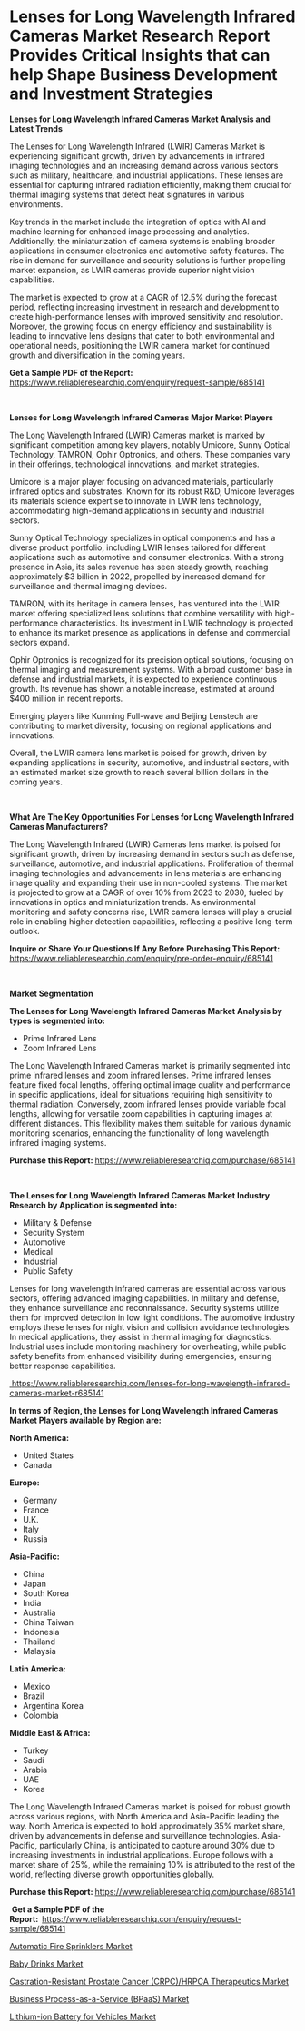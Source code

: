 <p><h1>Lenses for Long Wavelength Infrared Cameras Market Research Report Provides Critical Insights that can help Shape Business Development and Investment Strategies</h1></p><p><strong>Lenses for Long Wavelength Infrared Cameras Market Analysis and Latest Trends</strong></p>
<p><p>The Lenses for Long Wavelength Infrared (LWIR) Cameras Market is experiencing significant growth, driven by advancements in infrared imaging technologies and an increasing demand across various sectors such as military, healthcare, and industrial applications. These lenses are essential for capturing infrared radiation efficiently, making them crucial for thermal imaging systems that detect heat signatures in various environments.</p><p>Key trends in the market include the integration of optics with AI and machine learning for enhanced image processing and analytics. Additionally, the miniaturization of camera systems is enabling broader applications in consumer electronics and automotive safety features. The rise in demand for surveillance and security solutions is further propelling market expansion, as LWIR cameras provide superior night vision capabilities.</p><p>The market is expected to grow at a CAGR of 12.5% during the forecast period, reflecting increasing investment in research and development to create high-performance lenses with improved sensitivity and resolution. Moreover, the growing focus on energy efficiency and sustainability is leading to innovative lens designs that cater to both environmental and operational needs, positioning the LWIR camera market for continued growth and diversification in the coming years.</p></p>
<p><strong>Get a Sample PDF of the Report:&nbsp;</strong> <a href="https://www.reliableresearchiq.com/enquiry/request-sample/685141?utm_campaign=1129&utm_medium=2&utm_source=Github&utm_content=ia&utm_term=27032025&utm_id=lenses-for-long-wavelength-infrared-cameras">https://www.reliableresearchiq.com/enquiry/request-sample/685141</a></p>
<p>&nbsp;</p>
<p><strong>Lenses for Long Wavelength Infrared Cameras Major Market Players</strong></p>
<p><p>The Long Wavelength Infrared (LWIR) Cameras market is marked by significant competition among key players, notably Umicore, Sunny Optical Technology, TAMRON, Ophir Optronics, and others. These companies vary in their offerings, technological innovations, and market strategies.</p><p>Umicore is a major player focusing on advanced materials, particularly infrared optics and substrates. Known for its robust R&D, Umicore leverages its materials science expertise to innovate in LWIR lens technology, accommodating high-demand applications in security and industrial sectors.</p><p>Sunny Optical Technology specializes in optical components and has a diverse product portfolio, including LWIR lenses tailored for different applications such as automotive and consumer electronics. With a strong presence in Asia, its sales revenue has seen steady growth, reaching approximately $3 billion in 2022, propelled by increased demand for surveillance and thermal imaging devices.</p><p>TAMRON, with its heritage in camera lenses, has ventured into the LWIR market offering specialized lens solutions that combine versatility with high-performance characteristics. Its investment in LWIR technology is projected to enhance its market presence as applications in defense and commercial sectors expand.</p><p>Ophir Optronics is recognized for its precision optical solutions, focusing on thermal imaging and measurement systems. With a broad customer base in defense and industrial markets, it is expected to experience continuous growth. Its revenue has shown a notable increase, estimated at around $400 million in recent reports.</p><p>Emerging players like Kunming Full-wave and Beijing Lenstech are contributing to market diversity, focusing on regional applications and innovations.</p><p>Overall, the LWIR camera lens market is poised for growth, driven by expanding applications in security, automotive, and industrial sectors, with an estimated market size growth to reach several billion dollars in the coming years.</p></p>
<p>&nbsp;</p>
<p><strong>What Are The Key Opportunities For Lenses for Long Wavelength Infrared Cameras Manufacturers?</strong></p>
<p><p>The Long Wavelength Infrared (LWIR) Cameras lens market is poised for significant growth, driven by increasing demand in sectors such as defense, surveillance, automotive, and industrial applications. Proliferation of thermal imaging technologies and advancements in lens materials are enhancing image quality and expanding their use in non-cooled systems. The market is projected to grow at a CAGR of over 10% from 2023 to 2030, fueled by innovations in optics and miniaturization trends. As environmental monitoring and safety concerns rise, LWIR camera lenses will play a crucial role in enabling higher detection capabilities, reflecting a positive long-term outlook.</p></p>
<p><strong>Inquire or Share Your Questions If Any Before Purchasing This Report:</strong> <a href="https://www.reliableresearchiq.com/enquiry/pre-order-enquiry/685141?utm_campaign=1129&utm_medium=2&utm_source=Github&utm_content=ia&utm_term=27032025&utm_id=lenses-for-long-wavelength-infrared-cameras">https://www.reliableresearchiq.com/enquiry/pre-order-enquiry/685141</a></p>
<p>&nbsp;</p>
<p><strong>Market Segmentation</strong></p>
<p><strong>The Lenses for Long Wavelength Infrared Cameras Market Analysis by types is segmented into:</strong></p>
<p><ul><li>Prime Infrared Lens</li><li>Zoom Infrared Lens</li></ul></p>
<p><p>The Long Wavelength Infrared Cameras market is primarily segmented into prime infrared lenses and zoom infrared lenses. Prime infrared lenses feature fixed focal lengths, offering optimal image quality and performance in specific applications, ideal for situations requiring high sensitivity to thermal radiation. Conversely, zoom infrared lenses provide variable focal lengths, allowing for versatile zoom capabilities in capturing images at different distances. This flexibility makes them suitable for various dynamic monitoring scenarios, enhancing the functionality of long wavelength infrared imaging systems.</p></p>
<p><strong>Purchase this Report:&nbsp;</strong><a href="https://www.reliableresearchiq.com/purchase/685141?utm_campaign=1129&utm_medium=2&utm_source=Github&utm_content=ia&utm_term=27032025&utm_id=lenses-for-long-wavelength-infrared-cameras">https://www.reliableresearchiq.com/purchase/685141</a></p>
<p>&nbsp;</p>
<p><strong>The Lenses for Long Wavelength Infrared Cameras Market Industry Research by Application is segmented into:</strong></p>
<p><ul><li>Military & Defense</li><li>Security System</li><li>Automotive</li><li>Medical</li><li>Industrial</li><li>Public Safety</li></ul></p>
<p><p>Lenses for long wavelength infrared cameras are essential across various sectors, offering advanced imaging capabilities. In military and defense, they enhance surveillance and reconnaissance. Security systems utilize them for improved detection in low light conditions. The automotive industry employs these lenses for night vision and collision avoidance technologies. In medical applications, they assist in thermal imaging for diagnostics. Industrial uses include monitoring machinery for overheating, while public safety benefits from enhanced visibility during emergencies, ensuring better response capabilities.</p></p>
<p><a href="https://www.reliableresearchiq.com/lenses-for-long-wavelength-infrared-cameras-market-r685141?utm_campaign=1129&utm_medium=2&utm_source=Github&utm_content=ia&utm_term=27032025&utm_id=lenses-for-long-wavelength-infrared-cameras">&nbsp;https://www.reliableresearchiq.com/lenses-for-long-wavelength-infrared-cameras-market-r685141</a></p>
<p><strong>In terms of Region, the Lenses for Long Wavelength Infrared Cameras Market Players available by Region are:</strong></p>
<p>
    <p> <strong> North America: </strong>
        <ul>
            <li>United States</li>
            <li>Canada</li>
        </ul>
        </p> 
    <p> <strong> Europe: </strong>
        <ul>
            <li>Germany</li>
            <li>France</li>
            <li>U.K.</li>
            <li>Italy</li>
            <li>Russia</li>
        </ul>
        </p> 
    <p> <strong> Asia-Pacific: </strong>
        <ul>
            <li>China</li>
            <li>Japan</li>
            <li>South Korea</li>
            <li>India</li>
            <li>Australia</li>
            <li>China Taiwan</li>
            <li>Indonesia</li>
            <li>Thailand</li>
            <li>Malaysia</li>
        </ul>
        </p> 
    <p> <strong> Latin America: </strong>
        <ul>
            <li>Mexico</li>
            <li>Brazil</li>
            <li>Argentina Korea</li>
            <li>Colombia</li>
        </ul>
        </p> 
    <p> <strong> Middle East & Africa: </strong>
        <ul>
            <li>Turkey</li>
            <li>Saudi</li>
            <li>Arabia</li>
            <li>UAE</li>
            <li>Korea</li>
        </ul>
    </p>
    </p>
<p><p>The Long Wavelength Infrared Cameras market is poised for robust growth across various regions, with North America and Asia-Pacific leading the way. North America is expected to hold approximately 35% market share, driven by advancements in defense and surveillance technologies. Asia-Pacific, particularly China, is anticipated to capture around 30% due to increasing investments in industrial applications. Europe follows with a market share of 25%, while the remaining 10% is attributed to the rest of the world, reflecting diverse growth opportunities globally.</p></p>
<p><strong>Purchase this Report: </strong><a href="https://www.reliableresearchiq.com/purchase/685141?utm_campaign=1129&utm_medium=2&utm_source=Github&utm_content=ia&utm_term=27032025&utm_id=lenses-for-long-wavelength-infrared-cameras">https://www.reliableresearchiq.com/purchase/685141</a></p>
<p>&nbsp;<strong>Get a Sample PDF of the Report:&nbsp;&nbsp;</strong><a href="https://www.reliableresearchiq.com/enquiry/request-sample/685141?utm_campaign=1129&utm_medium=2&utm_source=Github&utm_content=ia&utm_term=27032025&utm_id=lenses-for-long-wavelength-infrared-cameras">https://www.reliableresearchiq.com/enquiry/request-sample/685141</a></p>
<p><strong></strong></p>
<p><p><a href="https://github.com/trenkkwasek84/Market-Research-Report-List-1/blob/main/automatic-fire-sprinklers-market.md?utm_campaign=1129&utm_medium=2&utm_source=Github&utm_content=ia&utm_term=27032025&utm_id=lenses-for-long-wavelength-infrared-cameras">Automatic Fire Sprinklers Market</a></p><p><a href="https://github.com/sulvantomppa/Market-Research-Report-List-1/blob/main/baby-drinks-market.md?utm_campaign=1129&utm_medium=2&utm_source=Github&utm_content=ia&utm_term=27032025&utm_id=lenses-for-long-wavelength-infrared-cameras">Baby Drinks Market</a></p><p><a href="https://github.com/iwanesucices/Market-Research-Report-List-1/blob/main/castration-resistant-prostate-cancer-crpchrpca-therapeutics-market.md?utm_campaign=1129&utm_medium=2&utm_source=Github&utm_content=ia&utm_term=27032025&utm_id=lenses-for-long-wavelength-infrared-cameras">Castration-Resistant Prostate Cancer (CRPC)/HRPCA Therapeutics Market</a></p><p><a href="https://github.com/snapetylerho/Market-Research-Report-List-1/blob/main/business-process-as-a-service-bpaas-market.md?utm_campaign=1129&utm_medium=2&utm_source=Github&utm_content=ia&utm_term=27032025&utm_id=lenses-for-long-wavelength-infrared-cameras">Business Process-as-a-Service (BPaaS) Market</a></p><p><a href="https://github.com/brinnoifon/Market-Research-Report-List-1/blob/main/lithium-ion-battery-for-vehicles-market.md?utm_campaign=1129&utm_medium=2&utm_source=Github&utm_content=ia&utm_term=27032025&utm_id=lenses-for-long-wavelength-infrared-cameras">Lithium-ion Battery for Vehicles Market</a></p></p>